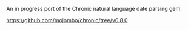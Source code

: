 An in progress port of the Chronic natural language date parsing gem.

https://github.com/mojombo/chronic/tree/v0.8.0
